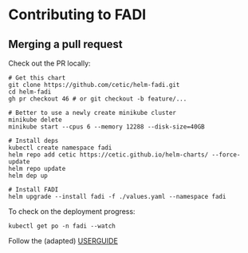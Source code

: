 Contributing to FADI
==========

Merging a pull request
--------------

Check out the PR locally: 

```
# Get this chart
git clone https://github.com/cetic/helm-fadi.git
cd helm-fadi
gh pr checkout 46 # or git checkout -b feature/...

# Better to use a newly create minikube cluster
minikube delete
minikube start --cpus 6 --memory 12288 --disk-size=40GB

# Install deps
kubectl create namespace fadi
helm repo add cetic https://cetic.github.io/helm-charts/ --force-update
helm repo update
helm dep up

# Install FADI
helm upgrade --install fadi -f ./values.yaml --namespace fadi
```

To check on the deployment progress:

```
kubectl get po -n fadi --watch
```


Follow the (adapted) [USERGUIDE](https://github.com/cetic/fadi/blob/master/USERGUIDE.md)
